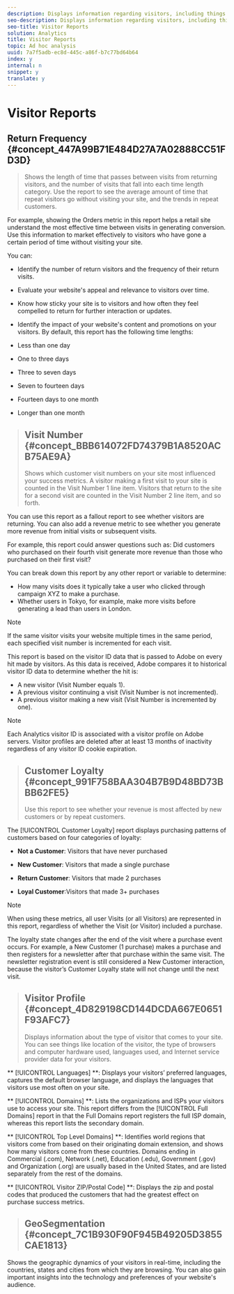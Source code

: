 ```yaml
---
description: Displays information regarding visitors, including things like visitor count, customer loyalty, and visitor characteristics.
seo-description: Displays information regarding visitors, including things like visitor count, customer loyalty, and visitor characteristics.
seo-title: Visitor Reports
solution: Analytics
title: Visitor Reports
topic: Ad hoc analysis
uuid: 7a7f5adb-ec8d-445c-a86f-b7c77bd64b64
index: y
internal: n
snippet: y
translate: y
---
```


# Visitor Reports

## Return Frequency {#concept_447A99B71E484D27A7A02888CC51FD3D}
>Shows the length of time that passes between visits from returning visitors, and the number of visits that fall into each time length category. Use the report to see the average amount of time that repeat visitors go without visiting your site, and the trends in repeat customers.
<!-- c_reports_return_freq.xml -->
For example, showing the Orders metric in this report helps a retail site understand the most effective time between visits in generating conversion. Use this information to market effectively to visitors who have gone a certain period of time without visiting your site. 

You can: 

* Identify the number of return visitors and the frequency of their return visits.
* Evaluate your website's appeal and relevance to visitors over time.
* Know how sticky your site is to visitors and how often they feel compelled to return for further interaction or updates.
* Identify the impact of your website's content and promotions on your visitors.
By default, this report has the following time lengths: 

* Less than one day
* One to three days
* Three to seven days
* Seven to fourteen days
* Fourteen days to one month
* Longer than one month
>## Visit Number {#concept_BBB614072FD74379B1A8520ACB75AE9A}
>Shows which customer visit numbers on your site most influenced your success metrics. A visitor making a first visit to your site is counted in the Visit Number 1 line item. Visitors that return to the site for a second visit are counted in the Visit Number 2 line item, and so forth.
<!-- c_reports_visit_number.xml -->
You can use this report as a fallout report to see whether visitors are returning. You can also add a revenue metric to see whether you generate more revenue from initial visits or subsequent visits. 

For example, this report could answer questions such as: Did customers who purchased on their fourth visit generate more revenue than those who purchased on their first visit? 

You can break down this report by any other report or variable to determine: 

* How many visits does it typically take a user who clicked through campaign XYZ to make a purchase.
* Whether users in Tokyo, for example, make more visits before generating a lead than users in London.

>[!NOTE]
>
>If the same visitor visits your website multiple times in the same period, each specified visit number is incremented for each visit.

This report is based on the visitor ID data that is passed to Adobe on every hit made by visitors. As this data is received, Adobe compares it to historical visitor ID data to determine whether the hit is: 

* A new visitor (Visit Number equals 1).
* A previous visitor continuing a visit (Visit Number is not incremented).
* A previous visitor making a new visit (Visit Number is incremented by one).

>[!NOTE]
>
>Each Analytics visitor ID is associated with a visitor profile on Adobe servers. Visitor profiles are deleted after at least 13 months of inactivity regardless of any visitor ID cookie expiration.

>## Customer Loyalty {#concept_991F758BAA304B7B9D48BD73BBB62FE5}
>Use this report to see whether your revenue is most affected by new customers or by repeat customers.
<!-- c_reports_customerloyalty.xml -->
The [!UICONTROL  Customer Loyalty] report displays purchasing patterns of customers based on four categories of loyalty: 


* **Not a Customer**: Visitors that have never purchased
* **New Customer**: Visitors that made a single purchase 

* **Return Customer**: Visitors that made 2 purchases 

* **Loyal Customer**:Visitors that made 3+ purchases 


>[!NOTE]
>
>When using these metrics, all user Visits (or all Visitors) are represented in this report, regardless of whether the Visit (or Visitor) included a purchase.



The loyalty state changes after the end of the visit where a purchase event occurs. For example, a New Customer (1 purchase) makes a purchase and then registers for a newsletter after that purchase within the same visit. The newsletter registration event is still considered a New Customer interaction, because the visitor’s Customer Loyalty state will not change until the next visit. 
>## Visitor Profile {#concept_4D829198CD144DCDA667E0651F93AFC7}
>Displays information about the type of visitor that comes to your site. You can see things like location of the visitor, the type of browsers and computer hardware used, languages used, and Internet service provider data for your visitors.
<!-- c_reports_visitor_profile.xml -->
** [!UICONTROL  Languages] **: Displays your visitors’ preferred languages, captures the default browser language, and displays the languages that visitors use most often on your site. 

** [!UICONTROL  Domains] **: Lists the organizations and ISPs your visitors use to access your site. This report differs from the [!UICONTROL  Full Domains] report in that the Full Domains report registers the full ISP domain, whereas this report lists the secondary domain. 

** [!UICONTROL  Top Level Domains] **: Identifies world regions that visitors come from based on their originating domain extension, and shows how many visitors come from these countries. Domains ending in Commercial (.com), Network (.net), Education (.edu), Government (.gov) and Organization (.org) are usually based in the United States, and are listed separately from the rest of the domains. 

** [!UICONTROL  Visitor ZIP/Postal Code] **: Displays the zip and postal codes that produced the customers that had the greatest effect on purchase success metrics. 
>## GeoSegmentation {#concept_7C1B930F90F945B49205D3855CAE1813}

<!-- c_reports_geosegmentation.xml -->
Shows the geographic dynamics of your visitors in real-time, including the countries, states and cities from which they are browsing. You can also gain important insights into the technology and preferences of your website's audience. 
